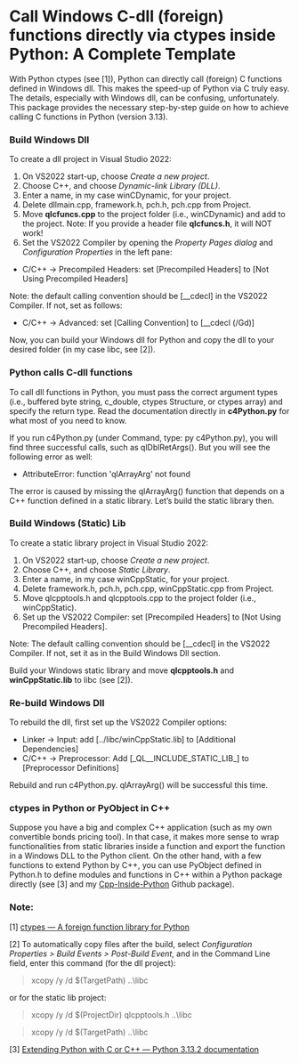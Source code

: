 # Call Windows C-dll (foreign) functions directly via ctypes inside Python: A Complete Template

With Python ctypes (see [1]), Python can directly call (foreign) C functions defined in Windows dll. This makes the speed-up of Python via C truly easy. The details, especially with Windows dll, can be confusing, unfortunately. This package provides the necessary step-by-step guide on how to achieve calling C functions in Python (version 3.13).

### Build Windows Dll
To create a dll project in Visual Studio 2022:
1.	On VS2022 start-up, choose _Create a new project_.
2.	Choose C++, and choose _Dynamic-link Library (DLL)_.
3.	Enter a name, in my case winCDynamic, for your project.
4.	Delete dllmain.cpp, framework.h, pch.h, pch.cpp from Project.
5.	Move **qlcfuncs.cpp** to the project folder (i.e., winCDynamic) and add to the project. Note: If you provide a header file **qlcfuncs.h**, it will NOT work!
6.	Set the VS2022 Compiler by opening the _Property Pages dialog_ and _Configuration Properties_ in the left pane:
- C/C++ -> Precompiled Headers: set [Precompiled Headers] to [Not Using Precompiled Headers]

Note: the default calling convention should be [__cdecl] in the VS2022 Compiler. If not, set as follows:
- C/C++ -> Advanced: set [Calling Convention] to [__cdecl (/Gd)]
  
Now, you can build your Windows dll for Python and copy the dll to your desired folder (in my case libc, see [2]).

### Python calls C-dll functions
To call dll functions in Python, you must pass the correct argument types (i.e., buffered byte string, c_double, ctypes Structure, or ctypes array) and specify the return type. Read the documentation directly in **c4Python.py** for what most of you need to know.

If you run c4Python.py (under Command, type: py c4Python.py), you will find three successful calls, such as qlDblRetArgs(). But you will see the following error as well:
- AttributeError: function 'qlArrayArg' not found

The error is caused by missing the qlArrayArg() function that depends on a C++ function defined in a static library. Let’s build the static library then.

### Build Windows (Static) Lib
To create a static library project in Visual Studio 2022:
1.	On VS2022 start-up, choose _Create a new project_.
2.	Choose C++, and choose _Static Library_.
3.	Enter a name, in my case winCppStatic, for your project.
4.	Delete framework.h, pch.h, pch.cpp, winCppStatic.cpp from Project.
5.	Move qlcpptools.h and qlcpptools.cpp to the project folder (i.e., winCppStatic).
6.	Set up the VS2022 Compiler:	set [Precompiled Headers] to [Not Using Precompiled Headers].

Note: The default calling convention should be [__cdecl] in the VS2022 Compiler. If not, set it as in the Build Windows Dll section.

Build your Windows static library and move **qlcpptools.h** and **winCppStatic.lib** to libc (see [2]).

### Re-build Windows Dll
To rebuild the dll, first set up the VS2022 Compiler options:
- Linker -> Input: add [../libc/winCppStatic.lib] to [Additional Dependencies]
- C/C++ -> Preprocessor: Add [\_QL__INCLUDE_STATIC_LIB_] to [Preprocessor Definitions]

Rebuild and run c4Python.py. qlArrayArg() will be successful this time.

### ctypes in Python or PyObject in C++
Suppose you have a big and complex C++ application (such as my own convertible bonds pricing tool). In that case, it makes more sense to wrap functionalities from static libraries inside a function and export the function in a Windows DLL to the Python client. On the other hand, with a few functions to extend Python by C++, you can use PyObject defined in Python.h to define modules and functions in C++ within a Python package directly (see [3] and my [Cpp-Inside-Python](https://github.com/qiangliu-sd/Cpp-Inside-Python) Github package).

### Note:
[1] [ctypes — A foreign function library for Python](https://docs.python.org/3/library/ctypes.html)

[2] To automatically copy files after the build, select _Configuration Properties > Build Events > Post-Build Event_, and in the Command Line field, enter this command (for the dll project):
> xcopy /y /d $(TargetPath)  ..\\libc

or for the static lib project:
> xcopy /y /d $(ProjectDir) qlcpptools.h ..\\libc

> xcopy /y /d $(TargetPath) ..\\libc

[3] [Extending Python with C or C++ — Python 3.13.2 documentation](https://docs.python.org/3/extending/extending.html)
